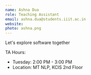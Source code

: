 ```yaml
---
name: Ashna Dua
role: Teaching Assistant
email: ashna.dua@students.iiit.ac.in
website:
photo: ashna.png
---
```


Let's explore software together

TA Hours: 
- Tuesday: 2:00 PM - 3:00 PM
- Location: MT NLP, KCIS 2nd Floor